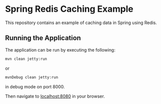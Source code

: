 # Spring Redis Caching Example

This repository contains an example of caching data in Spring using Redis.

## Running the Application

The application can be run by executing the following:

```bash
mvn clean jetty:run
```

or

```bash
mvnDebug clean jetty:run
```

in debug mode on port 8000.

Then navigate to [localhost:8080](http://localhost:8080) in your browser.